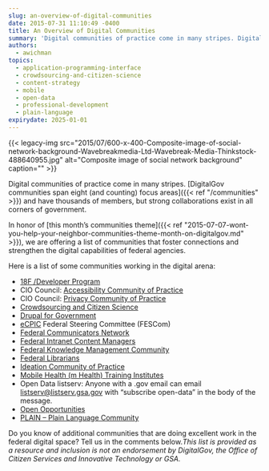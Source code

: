 ```yaml
---
slug: an-overview-of-digital-communities
date: 2015-07-31 11:10:49 -0400
title: An Overview of Digital Communities
summary: 'Digital communities of practice come in many stripes. DigitalGov communities span eight (and counting) focus areas and have thousands of members, but strong collaborations exist in all corners of government. In honor of this month’s communities theme, we are offering a list of communities that foster connections and strengthen the digital capabilities of federal agencies.'
authors:
  - awichman
topics:
  - application-programming-interface
  - crowdsourcing-and-citizen-science
  - content-strategy
  - mobile
  - open-data
  - professional-development
  - plain-language
expirydate: 2025-01-01
---
```


{{< legacy-img src="2015/07/600-x-400-Composite-image-of-social-network-background-Wavebreakmedia-Ltd-Wavebreak-Media-Thinkstock-488640955.jpg" alt="Composite image of social network background" caption="" >}} 

Digital communities of practice come in many stripes. [DigitalGov communities span eight (and counting) focus areas]({{< ref "/communities" >}}) and have thousands of members, but strong collaborations exist in all corners of government.

In honor of [this month’s communities theme]({{< ref "2015-07-07-wont-you-help-your-neighbor-communities-theme-month-on-digitalgov.md" >}}), we are offering a list of communities that foster connections and strengthen the digital capabilities of federal agencies.

Here is a list of some communities working in the digital arena:

  * [18F /Developer Program](http://18f.github.io/API-All-the-X/ "18 F slash Developer Program")
  * CIO Council: [Accessibility Community of Practice](https://cio.gov/about/groups/accessibility-cop/)
  * CIO Council: [Privacy Community of Practice](https://cio.gov/about/groups/privacy-cop/)
  * [Crowdsourcing and Citizen Science](http://www2.epa.gov/innovation/federal-community-practice-crowdsourcing-and-citizen-science)
  * [Drupal for Government](https://twitter.com/govdrupal)
  * [eCPIC](https://www.ecpic.gov/) Federal Steering Committee (FESCom)
  * [Federal Communicators Network](http://www.fedcommnetwork.blogspot.com/)
  * [Federal Intranet Content Managers](https://www.linkedin.com/groups/Federal-Intranet-Content-Managers-56612/about)
  * [Federal Knowledge Management Community](http://km.nasa.gov/19th-quarterly-federal-knowledge-management-community-meeting/)
  * [Federal Librarians](http://www.gov.gov/flicc/listsrvs.html)
  * [Ideation Community of Practice](https://twitter.com/ideationcop)
  * [Mobile Health (m Health) Training Institutes](http://obssr.od.nih.gov/training_and_education/mHealth/index.aspx "Mobile Health (mHealth) Training Institutes")
  * Open Data listserv: Anyone with a .gov email can email listserv@listserv.gsa.gov with “subscribe open-data” in the body of the message.
  * [Open Opportunities](https://openopps.digitalgov.gov/)
  * [PLAIN &#8211; Plain Language Community](http://www.plainlanguage.gov/)

Do you know of additional communities that are doing excellent work in the federal digital space? Tell us in the comments below._This list is provided as a resource and inclusion is not an endorsement by DigitalGov, the Office of Citizen Services and Innovative Technology or GSA._